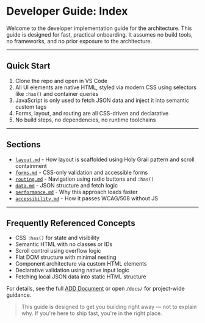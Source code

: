 # Developer Guide: Index

Welcome to the developer implementation guide for the architecture. This guide is designed for fast, practical onboarding. It assumes no build tools, no frameworks, and no prior exposure to the architecture.

---

## Quick Start

1. Clone the repo and open in VS Code
2. All UI elements are native HTML, styled via modern CSS using selectors like `:has()` and container queries
3. JavaScript is only used to fetch JSON data and inject it into semantic custom tags
4. Forms, layout, and routing are all CSS-driven and declarative
5. No build steps, no dependencies, no runtime toolchains

---

## Sections

- [`layout.md`](layout.md) - How layout is scaffolded using Holy Grail pattern and scroll containment
- [`forms.md`](forms.md) - CSS-only validation and accessible forms
- [`routing.md`](routing.md) - Navigation using radio buttons and `:has()`
- [`data.md`](data.md) - JSON structure and fetch logic
- [`performance.md`](performance.md) - Why this approach loads faster
- [`accessibility.md`](accessibility.md) - How it passes WCAG/508 without JS

---

## Frequently Referenced Concepts

- CSS `:has()` for state and visibility
- Semantic HTML with no classes or IDs
- Scroll control using overflow logic
- Flat DOM structure with minimal nesting
- Component architecture via custom HTML elements
- Declarative validation using native input logic
- Fetching local JSON data into static HTML structure

For details, see the full [ADD Document](../ADD.md) or open `/docs/` for project-wide guidance.

> This guide is designed to get you building right away — not to explain why. If you're here to ship fast, you're in the right place.
